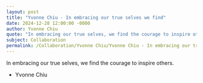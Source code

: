 ```yaml
---
layout: post
title: "Yvonne Chiu - In embracing our true selves we find"
date: 2024-12-28 12:00:00 -0000
author: Yvonne Chiu
quote: "In embracing our true selves, we find the courage to inspire others."
subject: Collaboration
permalink: /Collaboration/Yvonne Chiu/Yvonne Chiu - In embracing our true selves we find
---
```


In embracing our true selves, we find the courage to inspire others.

- Yvonne Chiu
